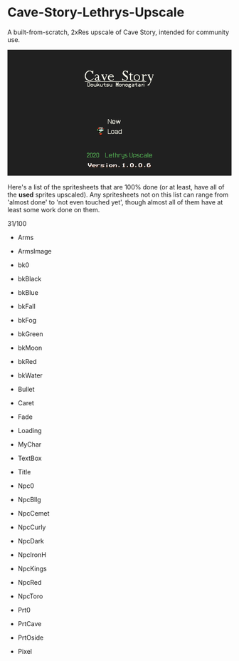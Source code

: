 # Cave-Story-Lethrys-Upscale
A built-from-scratch, 2xRes upscale of Cave Story, intended for community use.

![Screenshot](screenshot.png)

Here's a list of the spritesheets that are 100% done (or at least, have all of the **used** sprites upscaled). Any spritesheets not on this list can range from 'almost done' to 'not even touched yet', though almost all of them have at least some work done on them.

31/100

- Arms
- ArmsImage
- bk0
- bkBlack
- bkBlue
- bkFall
- bkFog
- bkGreen
- bkMoon
- bkRed
- bkWater
- Bullet
- Caret
- Fade
- Loading
- MyChar
- TextBox
- Title

- Npc0
- NpcBllg
- NpcCemet
- NpcCurly
- NpcDark
- NpcIronH
- NpcKings
- NpcRed
- NpcToro

- Prt0
- PrtCave
- PrtOside

- Pixel
